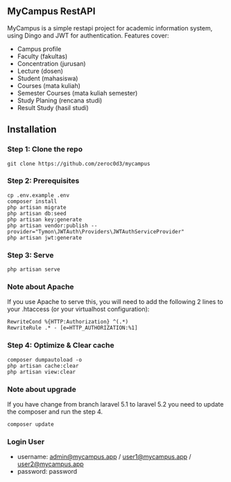 ## MyCampus RestAPI

MyCampus is a simple restapi project for academic information system, using Dingo and JWT for authentication. Features cover:
* Campus profile
* Faculty (fakultas)
* Concentration (jurusan)
* Lecture (dosen)
* Student (mahasiswa)
* Courses (mata kuliah)
* Semester Courses (mata kuliah semester)
* Study Planing (rencana studi)
* Result Study (hasil studi) 

## Installation

### Step 1: Clone the repo
```
git clone https://github.com/zeroc0d3/mycampus
```

### Step 2: Prerequisites
```
cp .env.example .env
composer install
php artisan migrate
php artisan db:seed
php artisan key:generate
php artisan vendor:publish --provider="Tymon\JWTAuth\Providers\JWTAuthServiceProvider"
php artisan jwt:generate
```

### Step 3: Serve
```
php artisan serve
```

### Note about Apache
If you use Apache to serve this, you will need to add the following 2 lines to your .htaccess (or your virtualhost configuration):
```
RewriteCond %{HTTP:Authorization} ^(.*)
RewriteRule .* - [e=HTTP_AUTHORIZATION:%1]
```

### Step 4: Optimize & Clear cache
```
composer dumpautoload -o
php artisan cache:clear
php artisan view:clear
```

### Note about upgrade
If you have change from branch laravel 5.1 to laravel 5.2 you need to update the composer and run the step 4. 
```
composer update
```

### Login User
* username: admin@mycampus.app / user1@mycampus.app / user2@mycampus.app
* password: password

